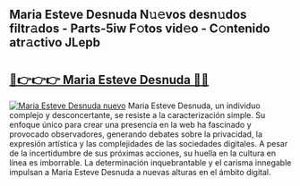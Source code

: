 ## Maria Esteve Desnuda N𝚞𝚎vos desn𝚞dos filtr𝚊dos - Parts-5iw F𝚘tos vid𝚎o - C𝚘ntenido atr𝚊ctivo JLepb

# <h2><a href="http://mb5gkt.tromn.icu/?c=Maria+Esteve+Desnuda">🔗👉👉👉 Maria Esteve Desnuda 🔗🔗</a></h2>

[![Maria Esteve Desnuda nuevo](https://i.imgur.com/pEAQMta.gif)](http://mb5gkt.tromn.icu/?c=Maria+Esteve+Desnuda)
Maria Esteve Desnuda, un individuo complejo y desconcertante, se resiste a la caracterización simple. Su enfoque único para crear una presencia en la web ha fascinado y provocado observadores, generando debates sobre la privacidad, la expresión artística y las complejidades de las sociedades digitales. A pesar de la incertidumbre de sus próximas acciones, su huella en la cultura en línea es imborrable. La determinación inquebrantable y el carisma innegable impulsan a Maria Esteve Desnuda a nuevas alturas en el ámbito digital.
